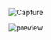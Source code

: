 ![Capture](https://github.com/user-attachments/assets/b627b39f-8c76-4e8b-b517-a3af21f98285)

![preview](https://github.com/user-attachments/assets/95248454-fc4b-4fbc-b07e-a6b99b6f7701)

